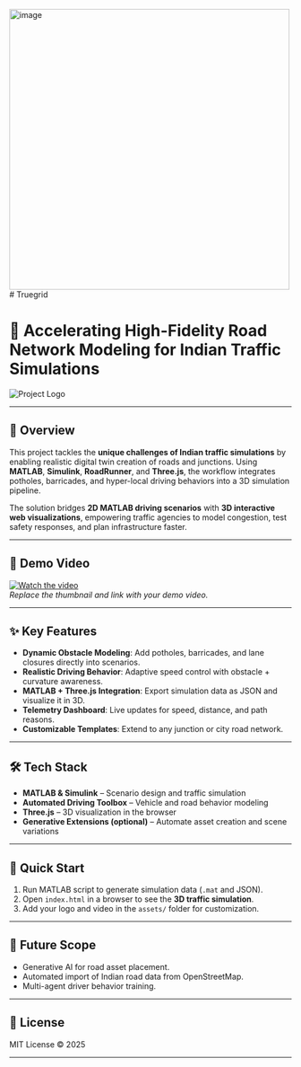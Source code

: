 <img width="500" height="500" alt="image" src="https://github.com/user-attachments/assets/a479d256-73f0-4f25-b669-1d6bc4679a5e" /># Truegrid

# 🚦 Accelerating High-Fidelity Road Network Modeling for Indian Traffic Simulations

![Project Logo](<img width="500" height="500" alt="image" src="https://github.com/user-attachments/assets/556d5a7a-b494-4062-b9aa-7210bc53a88f" />)  

---

## 📖 Overview  
This project tackles the **unique challenges of Indian traffic simulations** by enabling realistic digital twin creation of roads and junctions. Using **MATLAB**, **Simulink**, **RoadRunner**, and **Three.js**, the workflow integrates potholes, barricades, and hyper-local driving behaviors into a 3D simulation pipeline.  

The solution bridges **2D MATLAB driving scenarios** with **3D interactive web visualizations**, empowering traffic agencies to model congestion, test safety responses, and plan infrastructure faster.  

---

## 🎥 Demo Video  
[![Watch the video](./assets/video_thumbnail.png)](./assets/demo.mp4)  
*Replace the thumbnail and link with your demo video.*

---

## ✨ Key Features  
- **Dynamic Obstacle Modeling**: Add potholes, barricades, and lane closures directly into scenarios.  
- **Realistic Driving Behavior**: Adaptive speed control with obstacle + curvature awareness.  
- **MATLAB + Three.js Integration**: Export simulation data as JSON and visualize it in 3D.  
- **Telemetry Dashboard**: Live updates for speed, distance, and path reasons.  
- **Customizable Templates**: Extend to any junction or city road network.  

---

## 🛠️ Tech Stack  
- **MATLAB & Simulink** – Scenario design and traffic simulation  
- **Automated Driving Toolbox** – Vehicle and road behavior modeling  
- **Three.js** – 3D visualization in the browser  
- **Generative Extensions (optional)** – Automate asset creation and scene variations  

---

## 🚀 Quick Start  
1. Run MATLAB script to generate simulation data (`.mat` and JSON).  
2. Open `index.html` in a browser to see the **3D traffic simulation**.  
3. Add your logo and video in the `assets/` folder for customization.  

---

## 📌 Future Scope  
- Generative AI for road asset placement.  
- Automated import of Indian road data from OpenStreetMap.  
- Multi-agent driver behavior training.  

---

## 📄 License  
MIT License © 2025  

---

